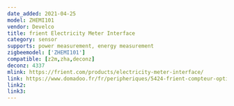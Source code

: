 ```yaml
---
date_added: 2021-04-25
model: ZHEMI101
vendor: Develco
title: frient Electricity Meter Interface
category: sensor
supports: power measurement, energy measurement
zigbeemodel: ['ZHEMI101']
compatible: [z2m,zha,deconz]
deconz: 4337
mlink: https://frient.com/products/electricity-meter-interface/
link: https://www.domadoo.fr/fr/peripheriques/5424-frient-compteur-optique-de-consommation-d-electricite-zigbee-ha-5713594002583.html
link2: 
link3: 
---
```



